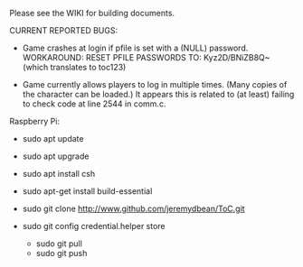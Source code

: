 Please see the WIKI for building documents.

CURRENT REPORTED BUGS:
	
- Game crashes at login if pfile is set with a (NULL) password.
	WORKAROUND: RESET PFILE PASSWORDS TO:  Kyz2D/BNiZB8Q~  (which translates to toc123)
	
- Game currently allows players to log in multiple times.  (Many copies of the character can be loaded.)  It appears this is related to 	(at least) failing to check code at line 2544 in comm.c.  




Raspberry Pi:

- sudo apt update
- sudo apt upgrade
- sudo apt install csh
- sudo apt-get install build-essential

- sudo git clone http://www.github.com/jeremydbean/ToC.git
- sudo git config credential.helper store
	- sudo git pull
	- sudo git push
